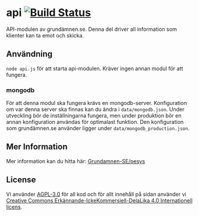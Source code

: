 # api [![Build Status](https://travis-ci.org/Grundamnen-SE/api.svg?branch=master)](https://travis-ci.org/Grundamnen-SE/api)
API-modulen av grundämnen.se. Denna del driver all information som klienter kan ta emot och skicka.

## Användning
`node api.js` för att starta api-modulen. Kräver ingen annan modul för att fungera.

### mongodb
För att denna modul ska fungera krävs en mongodb-server. Konfiguration om var denna server ska finnas kan du ändra i `data/mongodb.json`. Under utveckling bör de inställningarna fungera, men under produktion bör en annan konfiguration användas för optimalast funktion. Den konfiguration som grundämnen.se använder ligger under `data/mongodb_production.json`.

## Mer Information
Mer information kan du hitta här: [Grundamnen-SE/pesys](https://github.com/Grundamnen-SE/pesys)

## License
Vi använder [AGPL-3.0](https://github.com/Grundamnen-SE/api/blob/master/LICENSE) för all kod och för allt innehåll på sidan använder vi [Creative Commons Erkännande-IckeKommersiell-DelaLika 4.0 Internationell licens](http://creativecommons.org/licenses/by-nc-sa/4.0/).

